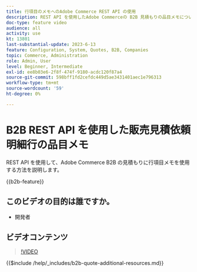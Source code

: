 ```yaml
---
title: 行項目のメモへのAdobe Commerce REST API の使用
description: REST API を使用したAdobe Commerceの B2B 見積もりの品目メモについて説明します
doc-type: feature video
audience: all
activity: use
kt: 13801
last-substantial-update: 2023-6-13
feature: Configuration, System, Quotes, B2B, Companies
topic: Commerce, Administration
role: Admin, User
level: Beginner, Intermediate
exl-id: ee8b03e6-2f8f-474f-9180-acdc120f87a4
source-git-commit: 598bff1fd2cefdc449d5ae3431401aec1e796313
workflow-type: tm+mt
source-wordcount: '59'
ht-degree: 0%

---
```


# B2B REST API を使用した販売見積依頼明細行の品目メモ

REST API を使用して、Adobe Commerce B2B の見積もりに行項目メモを使用する方法を説明します。

{{b2b-feature}}

## このビデオの目的は誰ですか。

- 開発者

## ビデオコンテンツ

>[!VIDEO](https://video.tv.adobe.com/v/3443486?learn=on&captions=jpn)

{{$include /help/_includes/b2b-quote-additional-resources.md}}
